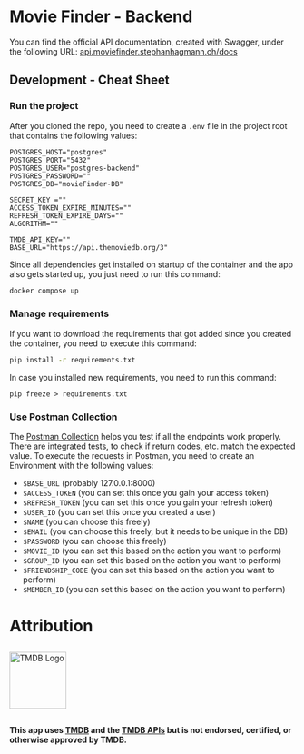# Movie Finder - Backend
You can find the official API documentation, created with Swagger, under the following URL: [api.moviefinder.stephanhagmann.ch/docs](https://api.moviefinder.stephanhagmann.ch/docs)
## Development - Cheat Sheet
### Run the project
After you cloned the repo, you need to create a `.env` file in the project root that contains the following values:
```.env
POSTGRES_HOST="postgres"
POSTGRES_PORT="5432"
POSTGRES_USER="postgres-backend"
POSTGRES_PASSWORD=""
POSTGRES_DB="movieFinder-DB"

SECRET_KEY =""
ACCESS_TOKEN_EXPIRE_MINUTES=""
REFRESH_TOKEN_EXPIRE_DAYS=""
ALGORITHM=""

TMDB_API_KEY=""
BASE_URL="https://api.themoviedb.org/3"
```

Since all dependencies get installed on startup of the container and the app also gets started up, you just need to run this command:
```bash
docker compose up
```

### Manage requirements
If you want to download the requirements that got added since you created the container, you need to execute this command:
```bash
pip install -r requirements.txt
```

In case you installed new requirements, you need to run this command:
```shell
pip freeze > requirements.txt
```

### Use Postman Collection
The [Postman Collection](movieFinder_backendDB.postman_collection.json) helps you test if all the endpoints work properly. There are integrated tests, to check if return codes, etc. match the expected value.
To execute the requests in Postman, you need to create an Environment with the following values:

- `$BASE_URL` (probably 127.0.0.1:8000)
- `$ACCESS_TOKEN` (you can set this once you gain your access token)
- `$REFRESH_TOKEN` (you can set this once you gain your refresh token)
- `$USER_ID` (you can set this once you created a user)
- `$NAME` (you can choose this freely)
- `$EMAIL` (you can choose this freely, but it needs to be unique in the DB)
- `$PASSWORD` (you can choose this freely)
- `$MOVIE_ID` (you can set this based on the action you want to perform)
- `$GROUP_ID` (you can set this based on the action you want to perform)
- `$FRIENDSHIP_CODE` (you can set this based on the action you want to perform)
- `$MEMBER_ID` (you can set this based on the action you want to perform)


# Attribution
<a href="https://www.themoviedb.org/" target="_">
<img src="https://www.themoviedb.org/assets/2/v4/logos/v2/blue_short-8e7b30f73a4020692ccca9c88bafe5dcb6f8a62a4c6bc55cd9ba82bb2cd95f6c.svg" alt="TMDB Logo" width="100px" style="margin: 10px 0 15px 0;">
</a>

**This app uses [TMDB](https://www.themoviedb.org/) and the [TMDB APIs](https://developer.themoviedb.org/docs/getting-started) but is not endorsed, certified, or otherwise approved by TMDB.**